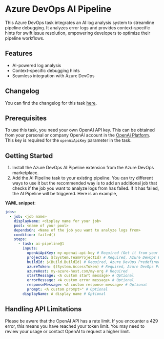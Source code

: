 # Azure DevOps AI Pipeline

This Azure DevOps task integrates an AI log analysis system to streamline pipeline debugging. It analyzes error logs and provides context-specific hints for swift issue resolution, empowering developers to optimize their pipeline workflows.

## Features

- AI-powered log analysis
- Context-specific debugging hints
- Seamless integration with Azure DevOps

## Changelog

You can find the changelog for this task [here](https://github.com/Serviceware/azure-devops-ai-pipeline/blob/main/CHANGELOG.md).

## Prerequisites

To use this task, you need your own OpenAI API key. This can be obtained from your personal or company OpenAI account in the [OpenAi Platform](https://platform.openai.com/). This key is required for the `openAiApiKey` parameter in the task.

## Getting Started

1. Install the Azure DevOps AI Pipeline extension from the Azure DevOps marketplace.
2. Add the AI Pipeline task to your existing pipeline. You can try different ways to use it but the recommended way is to add an additional job that checks if the job you want to analyze logs from has failed. If it has failed, the AI Pipeline will be triggered. Here is an example,

**YAML snippet:**

```yaml
jobs:
  - job: <job name>
    displayName: <display name for your job>
    pool: <name of your pool>
    dependsOn: <Name of the job you want to analyze logs from>
    condition: failed()
    steps:
      - task: ai-pipeline@1
        inputs:
          openAiApiKey: my-openai-api-key # Required (Get it from your own OpenAI account)
          projectId: $(System.TeamProjectId) # Required, Azure DevOps Predefined variable
          buildId: $(Build.BuildId) # Required, Azure DevOps Predefined variable
          azureToken: $(System.AccessToken) # Required, Azure DevOps Predefined variable
          azureHost: my-azure-host.com/my-org # Required
          startMessage: <A custom start message> # Optional
          errorMessage: <A custom error message> # Optional
          responseMessage: <A custom response message> # Optional
          prompt: <A custom prompt>" # Optional
        displayName: A display name # Optional
```

## Handling API Limitations

Please be aware that the OpenAI API has a rate limit. If you encounter a 429 error, this means you have reached your token limit. You may need to review your usage or contact OpenAI to request a higher limit.
